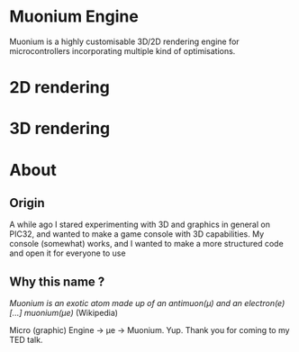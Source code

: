 # Muonium Engine
Muonium is a highly customisable 3D/2D rendering engine for microcontrollers incorporating multiple kind of optimisations.

# 2D rendering


# 3D rendering

# About
## Origin
A while ago I stared experimenting with 3D and graphics in general on PIC32, and wanted to make a game console with 3D capabilities. My console (somewhat) works, and I wanted to make a more structured code and open it for everyone to use 

## Why this name ?
*Muonium is an exotic atom made up of an antimuon(μ) and an electron(e) [...] muonium(μe)* (Wikipedia)

Micro (graphic) Engine -> μe -> Muonium. Yup. Thank you for coming to my TED talk.